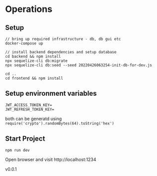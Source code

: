 
# Operations

## Setup
```
// bring up required infrastructure - db, db gui etc
docker-compose up               

// install backend dependencies and setup database
cd backend && npm install         
npx sequelize-cli db:migrate
npx sequelize-cli db:seed --seed 20220426063254-init-db-for-dev.js

cd ..
cd frontend && npm install
```

## Setup environment variables
```
JWT_ACCESS_TOKEN_KEY=
JWT_REFRESH_TOKEN_KEY=
```
both can be generatd using `require('crypto').randomBytes(64).toString('hex')`

## Start Project
```
npm run dev
```
Open browser and visit http://localhost:1234

v0.0.1